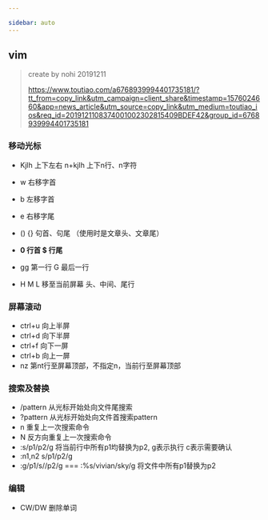 ```yaml
---

sidebar: auto
---
```

## vim

> create by nohi 20191211
>
> https://www.toutiao.com/a6768939994401735181/?tt_from=copy_link&utm_campaign=client_share&timestamp=1576024660&app=news_article&utm_source=copy_link&utm_medium=toutiao_ios&req_id=2019121108374001002302815409BDEF42&group_id=6768939994401735181

### 移动光标

* Kjlh  上下左右   n+kjlh 上下n行、n字符
* w 右移字首
* b 左移字首
* e 右移字尾
* () {}   句首、句尾 （使用时是文章头、文章尾）
* **0 行首  $ 行尾**
* gg 第一行  G 最后一行

* H M L  移至当前屏幕 头、中间、尾行

### 屏幕滚动

* ctrl+u 向上半屏
* ctrl+d 向下半屏
* ctrl+f 向下一屏
* ctrl+b 向上一屏
* nz  第nt行至屏幕顶部，不指定n，当前行至屏幕顶部

### 搜索及替换

* /pattern 从光标开始处向文件尾搜索
* ?pattern 从光标开始处向文件首搜索pattern
* n  重复上一次搜索命令
* N  反方向重复上一次搜索命令
* :s/p1/p2/g   将当前行中所有p1均替换为p2, g表示执行 c表示需要确认
* :n1,n2 s/p1/p2/g
* :g/p1/s//p2/g   === :%s/vivian/sky/g  将文件中所有p1替换为p2

### 编辑

* CW/DW 删除单词

